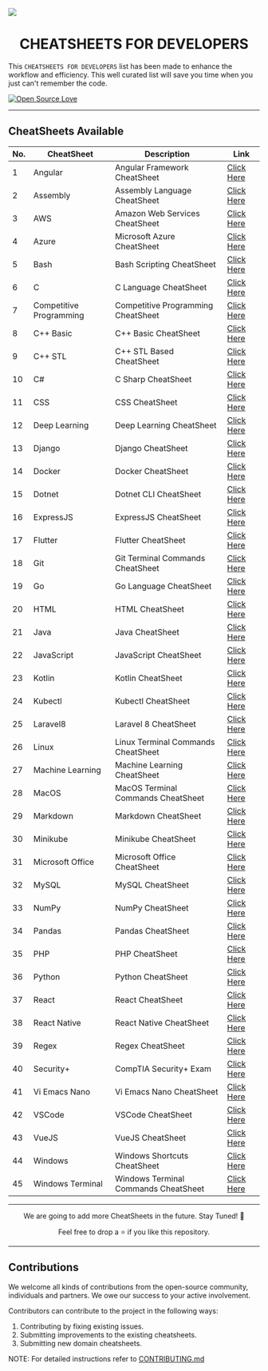 <!-- <img src="./assets/CheatSheet.png"></img> -->

<img src="https://user-images.githubusercontent.com/75118658/193441891-f4e14df7-2213-4ac1-b9a7-c9811e6cf54a.png"></img>

<!-- --- -->

<b><h1 align='center'>CHEATSHEETS FOR DEVELOPERS</h1></b>

This `CHEATSHEETS FOR DEVELOPERS` list has been made to enhance the workflow and efficiency. This well curated list will save you time when you just can't remember the code.

[![Open Source Love](https://badges.frapsoft.com/os/v1/open-source.svg?v=103)](https://github.com/ellerbrock/open-source-badges/)

---

## CheatSheets Available

| No. | CheatSheet              | Description                          | Link                                                                         |
| --- | ----------------------- | ------------------------------------ | ---------------------------------------------------------------------------- |
| 1   | Angular                 | Angular Framework CheatSheet         | <a href="./CheatSheets/angular-cheatsheet.md">Click Here</a>                 |
| 2   | Assembly                | Assembly Language CheatSheet         | <a href="./CheatSheets/assembly-cheatsheet.md">Click Here</a>                |
| 3   | AWS                     | Amazon Web Services CheatSheet       | <a href="./CheatSheets/aws-cheatsheet.md">Click Here</a>                     |
| 4   | Azure                   | Microsoft Azure CheatSheet           | <a href="./CheatSheets/azure-cheatsheet.md">Click Here</a>                   |
| 5   | Bash                    | Bash Scripting CheatSheet            | <a href="./CheatSheets/bash-cheatsheet.md">Click Here</a>                    |
| 6   | C                       | C Language CheatSheet                | <a href="./CheatSheets/c-cheatsheet.md">Click Here</a>                       |
| 7   | Competitive Programming | Competitive Programming CheatSheet   | <a href="./CheatSheets/competitive-programming-cheatsheet.md">Click Here</a> |
| 8   | C++ Basic               | C++ Basic CheatSheet                 | <a href="./CheatSheets/cpp-basic-cheatsheet.md">Click Here</a>               |
| 9   | C++ STL                 | C++ STL Based CheatSheet             | <a href="./CheatSheets/cpp-stl-cheatsheet.md">Click Here</a>                 |
| 10  | C#                      | C Sharp CheatSheet                   | <a href="./CheatSheets/csharp-cheatsheet.md">Click Here</a>                  |
| 11  | CSS                     | CSS CheatSheet                       | <a href="./CheatSheets/css-cheatsheet.md">Click Here</a>                     |
| 12  | Deep Learning           | Deep Learning CheatSheet             | <a href="./CheatSheets/deeplearning-cheatsheet.md">Click Here</a>            |
| 13  | Django                  | Django CheatSheet                    | <a href="./CheatSheets/django-cheatsheet.md">Click Here</a>                  |
| 14  | Docker                  | Docker CheatSheet                    | <a href="./CheatSheets/docker-cheatsheet.md">Click Here</a>                  |
| 15  | Dotnet                  | Dotnet CLI CheatSheet                | <a href="./CheatSheets/dotnet-cli-cheatsheet.md">Click Here</a>              |
| 16  | ExpressJS               | ExpressJS CheatSheet                 | <a href="./CheatSheets/expressjs-cheatsheet.md">Click Here</a>               |
| 17  | Flutter                 | Flutter CheatSheet                   | <a href="./CheatSheets/flutter-cheatsheet.md">Click Here</a>                 |
| 18  | Git                     | Git Terminal Commands CheatSheet     | <a href="./CheatSheets/git-cheatsheet.md">Click Here</a>                     |
| 19  | Go                      | Go Language CheatSheet               | <a href="./CheatSheets/golang-cheatsheet.md">Click Here</a>                  |
| 20  | HTML                    | HTML CheatSheet                      | <a href="./CheatSheets/html-cheatsheet.md">Click Here</a>                    |
| 21  | Java                    | Java CheatSheet                      | <a href="./CheatSheets/java-cheatsheet.md">Click Here</a>                    |
| 22  | JavaScript              | JavaScript CheatSheet                | <a href="./CheatSheets/javascript-cheatsheet.md">Click Here</a>              |
| 23  | Kotlin                  | Kotlin CheatSheet                    | <a href="./CheatSheets/kotlin-cheatsheet.md">Click Here</a>                  |
| 24  | Kubectl                 | Kubectl CheatSheet                   | <a href="./CheatSheets/kubectl-cheatsheet.md">Click Here</a>                 |
| 25  | Laravel8                | Laravel 8 CheatSheet                 | <a href="./CheatSheets/laravel8-cheatsheet.md">Click Here</a>                |
| 26  | Linux                   | Linux Terminal Commands CheatSheet   | <a href="./CheatSheets/linux-cheatsheet.md">Click Here</a>                   |
| 27  | Machine Learning        | Machine Learning CheatSheet          | <a href="./CheatSheets/machine-learning-cheatsheet.md">Click Here</a>        |
| 28  | MacOS                   | MacOS Terminal Commands CheatSheet   | <a href="./CheatSheets/macos-cheatsheet.md">Click Here</a>                   |
| 29  | Markdown                | Markdown CheatSheet                  | <a href="./CheatSheets/markdown-cheatsheet.md">Click Here</a>                |
| 30  | Minikube                | Minikube CheatSheet                  | <a href="./CheatSheets/minikube-cheatsheet.md">Click Here</a>                |
| 31  | Microsoft Office        | Microsoft Office CheatSheet          | <a href="./CheatSheets/msoffice-cheatsheet.md">Click Here</a>                |
| 32  | MySQL                   | MySQL CheatSheet                     | <a href="./CheatSheets/mysql-cheatsheet.md">Click Here</a>                   |
| 33  | NumPy                   | NumPy CheatSheet                     | <a href="./CheatSheets/numpy-cheatsheet.md">Click Here</a>                   |
| 34  | Pandas                  | Pandas CheatSheet                    | <a href="./CheatSheets/pandas-cheatsheet.md">Click Here</a>                  |
| 35  | PHP                     | PHP CheatSheet                       | <a href="./CheatSheets/php-cheatsheet.md">Click Here</a>                     |
| 36  | Python                  | Python CheatSheet                    | <a href="./CheatSheets/python-cheatsheet.md">Click Here</a>                  |
| 37  | React                   | React CheatSheet                     | <a href="./CheatSheets/react-cheatsheet.md">Click Here</a>                   |
| 38  | React Native            | React Native CheatSheet              | <a href="./CheatSheets/react-native-cheatsheet.md">Click Here</a>            |
| 39  | Regex                   | Regex CheatSheet                     | <a href="./CheatSheets/regex-cheatsheet.md">Click Here</a>                   |
| 40  | Security+               | CompTIA Security+ Exam               | <a href="./CheatSheets/security-plus-cheatsheet.md">Click Here</a>           |
| 41  | Vi Emacs Nano           | Vi Emacs Nano CheatSheet             | <a href="./CheatSheets/vi-emacs-nano-cheatsheet.md">Click Here</a>           |
| 42  | VSCode                  | VSCode CheatSheet                    | <a href="./CheatSheets/vscode-cheatsheet.md">Click Here</a>                  |
| 43  | VueJS                   | VueJS CheatSheet                     | <a href="./CheatSheets/vuejs-cheatsheet.md">Click Here</a>                   |
| 44  | Windows                 | Windows Shortcuts CheatSheet         | <a href="./CheatSheets/windows-cheatsheet.md">Click Here</a>                 |
| 45  | Windows Terminal        | Windows Terminal Commands CheatSheet | <a href="./CheatSheets/windows-terminal-cheatsheet.md">Click Here</a>        |

---

<p align='center'>We are going to add more CheatSheets in the future. Stay Tuned! 🍁</p>
<p align='center'>Feel free to drop a ⭐ if you like this repository.</p>

---

## Contributions

We welcome all kinds of contributions from the open-source community, individuals and partners. We owe our success to
your active involvement.

Contributors can contribute to the project in the following ways:

1. Contributing by fixing existing issues.
2. Submitting improvements to the existing cheatsheets.
3. Submitting new domain cheatsheets.

NOTE: For detailed instructions refer to [CONTRIBUTING.md](./docs/CONTRIBUTING.md)
